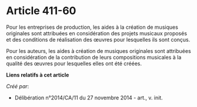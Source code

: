# Article 411-60

Pour les entreprises de production, les aides à la création de musiques originales sont attribuées en considération des
projets musicaux proposés et des conditions de réalisation des œuvres pour lesquelles ils sont conçus. 

Pour les auteurs, les aides à création de musiques originales sont attribuées en considération de la contribution de leurs
compositions musicales à la qualité des œuvres pour lesquelles elles ont été créées.

**Liens relatifs à cet article**

_Créé par_:

  - Délibération n°2014/CA/11 du 27 novembre 2014 - art., v. init.
